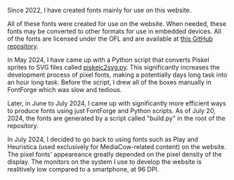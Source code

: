 Since 2022, I have created fonts mainly for use on this website. 

All of these fonts were created for use on the website. When needed, these fonts may be converted to other formats for use in embedded devices. All of the fonts are licensed under the OFL and are available at [this GitHub repository](https://github.com/ctcl-bregis/pixel-fonts/tree/main).

In May 2024, I have came up with a Python script that converts Piskel sprites to SVG files called [piskelc2svg.py](https://github.com/ctcl-bregis/script-dump/blob/main/converters/piskelc2svg.py). This significantly increases the development process of pixel fonts, making a potentially days long task into an hour long task. Before the script, I drew all of the boxes manually in FontForge which was slow and tedious.

Later, in June to July 2024, I came up with significantly more efficient ways to produce fonts using just FontForge and Python scripts. As of July 20, 2024, the fonts are generated by a script called "build.py" in the root of the repository.

In July 2024, I decided to go back to using fonts such as Play and Heuristica (used exclusively for MediaCow-related content) on the website. The pixel fonts' appeareance greatly depended on the pixel density of the display. The monitors on the system I use to develop the website is realitively low compared to a smartphone, at 96 DPI. 
